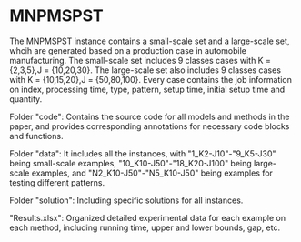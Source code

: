 # MNPMSPST
The MNPMSPST instance contains a small-scale set and a large-scale set, whcih are generated based on a production case in automobile manufacturing. The small-scale set includes 9 classes cases with K = {2,3,5},J = {10,20,30}. The large-scale set also includes 9 classes cases with K = {10,15,20},J = {50,80,100}. Every case contains the job information on index, processing time, type, pattern, setup time, initial setup time and quantity.

Folder "code": Contains the source code for all models and methods in the paper, and provides corresponding annotations for necessary code blocks and functions.

Folder "data": It includes all the instances, with "1_K2-J10"-"9_K5-J30" being small-scale examples, "10_K10-J50"-"18_K20-J100" being large-scale examples, and "N2_K10-J50"-"N5_K10-J50" being examples for testing different patterns.

Folder "solution": Including specific solutions for all instances.

"Results.xlsx": Organized detailed experimental data for each example on each method, including running time, upper and lower bounds, gap, etc.